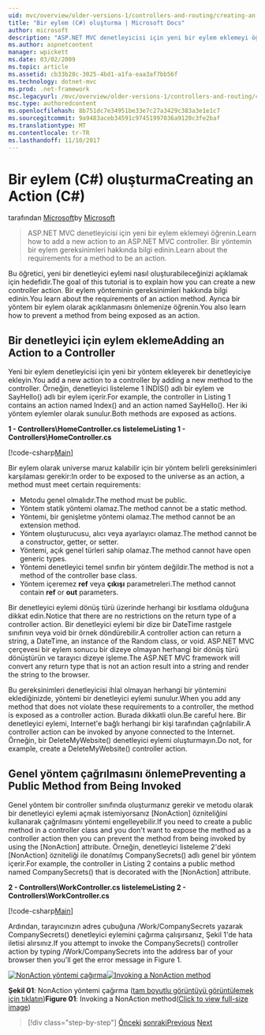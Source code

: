 ```yaml
---
uid: mvc/overview/older-versions-1/controllers-and-routing/creating-an-action-cs
title: "Bir eylem (C#) oluşturma | Microsoft Docs"
author: microsoft
description: "ASP.NET MVC denetleyicisi için yeni bir eylem eklemeyi öğrenin. Bir yöntemin bir eylem gereksinimleri hakkında bilgi edinin."
ms.author: aspnetcontent
manager: wpickett
ms.date: 03/02/2009
ms.topic: article
ms.assetid: cb33b28c-3025-4bd1-a1fa-eaa3af7bb56f
ms.technology: dotnet-mvc
ms.prod: .net-framework
msc.legacyurl: /mvc/overview/older-versions-1/controllers-and-routing/creating-an-action-cs
msc.type: authoredcontent
ms.openlocfilehash: 8b751dc7e34951be33e7c27a3429c383a3e1e1c7
ms.sourcegitcommit: 9a9483aceb34591c97451997036a9120c3fe2baf
ms.translationtype: MT
ms.contentlocale: tr-TR
ms.lasthandoff: 11/10/2017
---
```

<a name="creating-an-action-c"></a><span data-ttu-id="89648-104">Bir eylem (C#) oluşturma</span><span class="sxs-lookup"><span data-stu-id="89648-104">Creating an Action (C#)</span></span>
====================
<span data-ttu-id="89648-105">tarafından [Microsoft](https://github.com/microsoft)</span><span class="sxs-lookup"><span data-stu-id="89648-105">by [Microsoft](https://github.com/microsoft)</span></span>

> <span data-ttu-id="89648-106">ASP.NET MVC denetleyicisi için yeni bir eylem eklemeyi öğrenin.</span><span class="sxs-lookup"><span data-stu-id="89648-106">Learn how to add a new action to an ASP.NET MVC controller.</span></span> <span data-ttu-id="89648-107">Bir yöntemin bir eylem gereksinimleri hakkında bilgi edinin.</span><span class="sxs-lookup"><span data-stu-id="89648-107">Learn about the requirements for a method to be an action.</span></span>


<span data-ttu-id="89648-108">Bu öğretici, yeni bir denetleyici eylemi nasıl oluşturabileceğinizi açıklamak için hedefidir.</span><span class="sxs-lookup"><span data-stu-id="89648-108">The goal of this tutorial is to explain how you can create a new controller action.</span></span> <span data-ttu-id="89648-109">Bir eylem yönteminin gereksinimleri hakkında bilgi edinin.</span><span class="sxs-lookup"><span data-stu-id="89648-109">You learn about the requirements of an action method.</span></span> <span data-ttu-id="89648-110">Ayrıca bir yöntem bir eylem olarak açıklanmasını önlemenize öğrenin.</span><span class="sxs-lookup"><span data-stu-id="89648-110">You also learn how to prevent a method from being exposed as an action.</span></span>

## <a name="adding-an-action-to-a-controller"></a><span data-ttu-id="89648-111">Bir denetleyici için eylem ekleme</span><span class="sxs-lookup"><span data-stu-id="89648-111">Adding an Action to a Controller</span></span>

<span data-ttu-id="89648-112">Yeni bir eylem denetleyicisi için yeni bir yöntem ekleyerek bir denetleyiciye ekleyin.</span><span class="sxs-lookup"><span data-stu-id="89648-112">You add a new action to a controller by adding a new method to the controller.</span></span> <span data-ttu-id="89648-113">Örneğin, denetleyici listeleme 1 İNDİS() adlı bir eylem ve SayHello() adlı bir eylem içerir.</span><span class="sxs-lookup"><span data-stu-id="89648-113">For example, the controller in Listing 1 contains an action named Index() and an action named SayHello().</span></span> <span data-ttu-id="89648-114">Her iki yöntem eylemler olarak sunulur.</span><span class="sxs-lookup"><span data-stu-id="89648-114">Both methods are exposed as actions.</span></span>

<span data-ttu-id="89648-115">**1 - Controllers\HomeController.cs listeleme**</span><span class="sxs-lookup"><span data-stu-id="89648-115">**Listing 1 - Controllers\HomeController.cs**</span></span>

[!code-csharp[Main](creating-an-action-cs/samples/sample1.cs)]

<span data-ttu-id="89648-116">Bir eylem olarak universe maruz kalabilir için bir yöntem belirli gereksinimleri karşılaması gerekir:</span><span class="sxs-lookup"><span data-stu-id="89648-116">In order to be exposed to the universe as an action, a method must meet certain requirements:</span></span>

- <span data-ttu-id="89648-117">Metodu genel olmalıdır.</span><span class="sxs-lookup"><span data-stu-id="89648-117">The method must be public.</span></span>
- <span data-ttu-id="89648-118">Yöntem statik yöntemi olamaz.</span><span class="sxs-lookup"><span data-stu-id="89648-118">The method cannot be a static method.</span></span>
- <span data-ttu-id="89648-119">Yöntemi, bir genişletme yöntemi olamaz.</span><span class="sxs-lookup"><span data-stu-id="89648-119">The method cannot be an extension method.</span></span>
- <span data-ttu-id="89648-120">Yöntem oluşturucusu, alıcı veya ayarlayıcı olamaz.</span><span class="sxs-lookup"><span data-stu-id="89648-120">The method cannot be a constructor, getter, or setter.</span></span>
- <span data-ttu-id="89648-121">Yöntemi, açık genel türleri sahip olamaz.</span><span class="sxs-lookup"><span data-stu-id="89648-121">The method cannot have open generic types.</span></span>
- <span data-ttu-id="89648-122">Yöntemi denetleyici temel sınıfın bir yöntem değildir.</span><span class="sxs-lookup"><span data-stu-id="89648-122">The method is not a method of the controller base class.</span></span>
- <span data-ttu-id="89648-123">Yöntem içeremez **ref** veya **çıkışı** parametreleri.</span><span class="sxs-lookup"><span data-stu-id="89648-123">The method cannot contain **ref** or **out** parameters.</span></span>

<span data-ttu-id="89648-124">Bir denetleyici eylemi dönüş türü üzerinde herhangi bir kısıtlama olduğuna dikkat edin.</span><span class="sxs-lookup"><span data-stu-id="89648-124">Notice that there are no restrictions on the return type of a controller action.</span></span> <span data-ttu-id="89648-125">Bir denetleyici eylemi bir dize bir DateTime rastgele sınıfının veya void bir örnek döndürebilir.</span><span class="sxs-lookup"><span data-stu-id="89648-125">A controller action can return a string, a DateTime, an instance of the Random class, or void.</span></span> <span data-ttu-id="89648-126">ASP.NET MVC çerçevesi bir eylem sonucu bir dizeye olmayan herhangi bir dönüş türü dönüştürün ve tarayıcı dizeye işleme.</span><span class="sxs-lookup"><span data-stu-id="89648-126">The ASP.NET MVC framework will convert any return type that is not an action result into a string and render the string to the browser.</span></span>

<span data-ttu-id="89648-127">Bu gereksinimleri denetleyicisi ihlal olmayan herhangi bir yöntemini eklediğinizde, yöntemi bir denetleyici eylemi sunulur.</span><span class="sxs-lookup"><span data-stu-id="89648-127">When you add any method that does not violate these requirements to a controller, the method is exposed as a controller action.</span></span> <span data-ttu-id="89648-128">Burada dikkatli olun.</span><span class="sxs-lookup"><span data-stu-id="89648-128">Be careful here.</span></span> <span data-ttu-id="89648-129">Bir denetleyici eylemi, Internet'e bağlı herhangi bir kişi tarafından çağrılabilir.</span><span class="sxs-lookup"><span data-stu-id="89648-129">A controller action can be invoked by anyone connected to the Internet.</span></span> <span data-ttu-id="89648-130">Örneğin, bir DeleteMyWebsite() denetleyici eylemi oluşturmayın.</span><span class="sxs-lookup"><span data-stu-id="89648-130">Do not, for example, create a DeleteMyWebsite() controller action.</span></span>

## <a name="preventing-a-public-method-from-being-invoked"></a><span data-ttu-id="89648-131">Genel yöntem çağrılmasını önleme</span><span class="sxs-lookup"><span data-stu-id="89648-131">Preventing a Public Method from Being Invoked</span></span>

<span data-ttu-id="89648-132">Genel yöntem bir controller sınıfında oluşturmanız gerekir ve metodu olarak bir denetleyici eylemi açmak istemiyorsanız [NonAction] özniteliğini kullanarak çağrılmasını yöntemi engelleyebilir.</span><span class="sxs-lookup"><span data-stu-id="89648-132">If you need to create a public method in a controller class and you don't want to expose the method as a controller action then you can prevent the method from being invoked by using the [NonAction] attribute.</span></span> <span data-ttu-id="89648-133">Örneğin, denetleyici listeleme 2'deki [NonAction] özniteliği ile donatılmış CompanySecrets() adlı genel bir yöntem içerir.</span><span class="sxs-lookup"><span data-stu-id="89648-133">For example, the controller in Listing 2 contains a public method named CompanySecrets() that is decorated with the [NonAction] attribute.</span></span>

<span data-ttu-id="89648-134">**2 - Controllers\WorkController.cs listeleme**</span><span class="sxs-lookup"><span data-stu-id="89648-134">**Listing 2 - Controllers\WorkController.cs**</span></span>

[!code-csharp[Main](creating-an-action-cs/samples/sample2.cs)]

<span data-ttu-id="89648-135">Ardından, tarayıcınızın adres çubuğuna /Work/CompanySecrets yazarak CompanySecrets() denetleyici eylemini çağırma çalışırsanız, Şekil 1'de hata iletisi alırsınız.</span><span class="sxs-lookup"><span data-stu-id="89648-135">If you attempt to invoke the CompanySecrets() controller action by typing /Work/CompanySecrets into the address bar of your browser then you'll get the error message in Figure 1.</span></span>


<span data-ttu-id="89648-136">[![NonAction yöntemi çağırma](creating-an-action-cs/_static/image1.jpg)](creating-an-action-cs/_static/image1.png)</span><span class="sxs-lookup"><span data-stu-id="89648-136">[![Invoking a NonAction method](creating-an-action-cs/_static/image1.jpg)](creating-an-action-cs/_static/image1.png)</span></span>

<span data-ttu-id="89648-137">**Şekil 01**: NonAction yöntemi çağırma ([tam boyutlu görüntüyü görüntülemek için tıklatın](creating-an-action-cs/_static/image2.png))</span><span class="sxs-lookup"><span data-stu-id="89648-137">**Figure 01**: Invoking a NonAction method([Click to view full-size image](creating-an-action-cs/_static/image2.png))</span></span>

>[!div class="step-by-step"]
<span data-ttu-id="89648-138">[Önceki](creating-a-controller-cs.md)
[sonraki](asp-net-mvc-routing-overview-vb.md)</span><span class="sxs-lookup"><span data-stu-id="89648-138">[Previous](creating-a-controller-cs.md)
[Next](asp-net-mvc-routing-overview-vb.md)</span></span>
